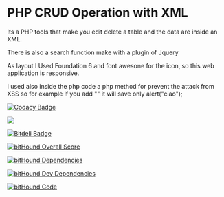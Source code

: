 # PHP CRUD Operation with XML

Its a PHP tools that make you edit delete a table and the data are inside an XML.

There is also a search function make with a plugin of Jquery

As layout I Used Foundation 6 and font awesone for the icon, so this web application is responsive.

I used also inside the php code a php method for prevent the attack from XSS so for example if you add "<script>Alert("Ciao")</script>" it will save only alert("ciao");

[![Codacy Badge](https://api.codacy.com/project/badge/grade/c8d8743a389e4c8c909f80cc6d478f9d)](https://www.codacy.com/app/francesco-malagrino/SkybetTech)

<a href="https://codeclimate.com/github/Vegetam/SkybetTech"><img src="https://codeclimate.com/github/Vegetam/SkybetTech/badges/gpa.svg" /></a>

[![Bitdeli Badge](https://d2weczhvl823v0.cloudfront.net/Vegetam/skybettech/trend.png)](https://bitdeli.com/free "Bitdeli Badge")

[![bitHound Overall Score](https://www.bithound.io/github/Vegetam/SkybetTech/badges/score.svg)](https://www.bithound.io/github/Vegetam/SkybetTech)

[![bitHound Dependencies](https://www.bithound.io/github/Vegetam/SkybetTech/badges/dependencies.svg)](https://www.bithound.io/github/Vegetam/SkybetTech/master/dependencies/npm)

[![bitHound Dev Dependencies](https://www.bithound.io/github/Vegetam/SkybetTech/badges/devDependencies.svg)](https://www.bithound.io/github/Vegetam/SkybetTech/master/dependencies/npm)

[![bitHound Code](https://www.bithound.io/github/Vegetam/SkybetTech/badges/code.svg)](https://www.bithound.io/github/Vegetam/SkybetTech)

